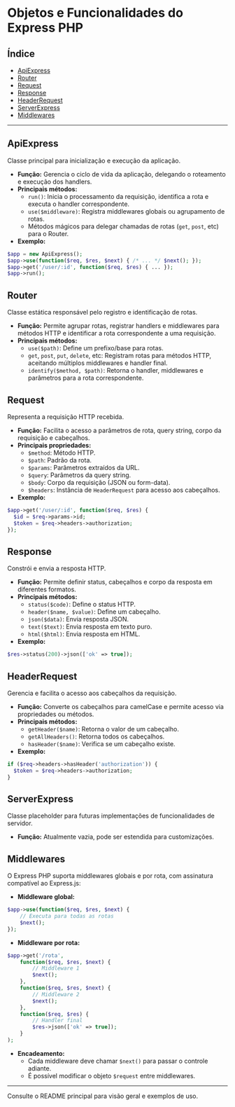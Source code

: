 # Objetos e Funcionalidades do Express PHP

## Índice
- [ApiExpress](#apiexpress)
- [Router](#router)
- [Request](#request)
- [Response](#response)
- [HeaderRequest](#headerrequest)
- [ServerExpress](#serverexpress)
- [Middlewares](#middlewares)

---

## ApiExpress
Classe principal para inicialização e execução da aplicação.
- **Função:** Gerencia o ciclo de vida da aplicação, delegando o roteamento e execução dos handlers.
- **Principais métodos:**
  - `run()`: Inicia o processamento da requisição, identifica a rota e executa o handler correspondente.
  - `use($middleware)`: Registra middlewares globais ou agrupamento de rotas.
  - Métodos mágicos para delegar chamadas de rotas (`get`, `post`, etc) para o Router.
- **Exemplo:**
```php
$app = new ApiExpress();
$app->use(function($req, $res, $next) { /* ... */ $next(); });
$app->get('/user/:id', function($req, $res) { ... });
$app->run();
```

## Router
Classe estática responsável pelo registro e identificação de rotas.
- **Função:** Permite agrupar rotas, registrar handlers e middlewares para métodos HTTP e identificar a rota correspondente a uma requisição.
- **Principais métodos:**
  - `use($path)`: Define um prefixo/base para rotas.
  - `get`, `post`, `put`, `delete`, etc: Registram rotas para métodos HTTP, aceitando múltiplos middlewares e handler final.
  - `identify($method, $path)`: Retorna o handler, middlewares e parâmetros para a rota correspondente.

## Request
Representa a requisição HTTP recebida.
- **Função:** Facilita o acesso a parâmetros de rota, query string, corpo da requisição e cabeçalhos.
- **Principais propriedades:**
  - `$method`: Método HTTP.
  - `$path`: Padrão da rota.
  - `$params`: Parâmetros extraídos da URL.
  - `$query`: Parâmetros da query string.
  - `$body`: Corpo da requisição (JSON ou form-data).
  - `$headers`: Instância de `HeaderRequest` para acesso aos cabeçalhos.
- **Exemplo:**
```php
$app->get('/user/:id', function($req, $res) {
  $id = $req->params->id;
  $token = $req->headers->authorization;
});
```

## Response
Constrói e envia a resposta HTTP.
- **Função:** Permite definir status, cabeçalhos e corpo da resposta em diferentes formatos.
- **Principais métodos:**
  - `status($code)`: Define o status HTTP.
  - `header($name, $value)`: Define um cabeçalho.
  - `json($data)`: Envia resposta JSON.
  - `text($text)`: Envia resposta em texto puro.
  - `html($html)`: Envia resposta em HTML.
- **Exemplo:**
```php
$res->status(200)->json(['ok' => true]);
```

## HeaderRequest
Gerencia e facilita o acesso aos cabeçalhos da requisição.
- **Função:** Converte os cabeçalhos para camelCase e permite acesso via propriedades ou métodos.
- **Principais métodos:**
  - `getHeader($name)`: Retorna o valor de um cabeçalho.
  - `getAllHeaders()`: Retorna todos os cabeçalhos.
  - `hasHeader($name)`: Verifica se um cabeçalho existe.
- **Exemplo:**
```php
if ($req->headers->hasHeader('authorization')) {
  $token = $req->headers->authorization;
}
```

## ServerExpress
Classe placeholder para futuras implementações de funcionalidades de servidor.
- **Função:** Atualmente vazia, pode ser estendida para customizações.

## Middlewares
O Express PHP suporta middlewares globais e por rota, com assinatura compatível ao Express.js:

- **Middleware global:**
```php
$app->use(function($req, $res, $next) {
    // Executa para todas as rotas
    $next();
});
```

- **Middleware por rota:**
```php
$app->get('/rota',
    function($req, $res, $next) {
        // Middleware 1
        $next();
    },
    function($req, $res, $next) {
        // Middleware 2
        $next();
    },
    function($req, $res) {
        // Handler final
        $res->json(['ok' => true]);
    }
);
```

- **Encadeamento:**
  - Cada middleware deve chamar `$next()` para passar o controle adiante.
  - É possível modificar o objeto `$request` entre middlewares.

---

Consulte o README principal para visão geral e exemplos de uso.
